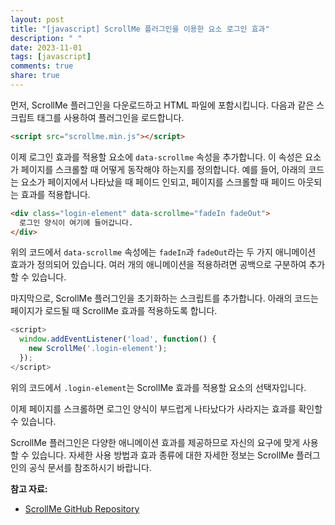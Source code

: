 ```yaml
---
layout: post
title: "[javascript] ScrollMe 플러그인을 이용한 요소 로그인 효과"
description: " "
date: 2023-11-01
tags: [javascript]
comments: true
share: true
---
```


먼저, ScrollMe 플러그인을 다운로드하고 HTML 파일에 포함시킵니다. 다음과 같은 스크립트 태그를 사용하여 플러그인을 로드합니다.

```html
<script src="scrollme.min.js"></script>
```

이제 로그인 효과를 적용할 요소에 `data-scrollme` 속성을 추가합니다. 이 속성은 요소가 페이지를 스크롤할 때 어떻게 동작해야 하는지를 정의합니다. 예를 들어, 아래의 코드는 요소가 페이지에서 나타났을 때 페이드 인되고, 페이지를 스크롤할 때 페이드 아웃되는 효과를 적용합니다.

```html
<div class="login-element" data-scrollme="fadeIn fadeOut">
  로그인 양식이 여기에 들어갑니다.
</div>
```

위의 코드에서 `data-scrollme` 속성에는 `fadeIn`과 `fadeOut`라는 두 가지 애니메이션 효과가 정의되어 있습니다. 여러 개의 애니메이션을 적용하려면 공백으로 구분하여 추가할 수 있습니다.

마지막으로, ScrollMe 플러그인을 초기화하는 스크립트를 추가합니다. 아래의 코드는 페이지가 로드될 때 ScrollMe 효과를 적용하도록 합니다.

```javascript
<script>
  window.addEventListener('load', function() {
    new ScrollMe('.login-element');
  });
</script>
```

위의 코드에서 `.login-element`는 ScrollMe 효과를 적용할 요소의 선택자입니다.

이제 페이지를 스크롤하면 로그인 양식이 부드럽게 나타났다가 사라지는 효과를 확인할 수 있습니다.

ScrollMe 플러그인은 다양한 애니메이션 효과를 제공하므로 자신의 요구에 맞게 사용할 수 있습니다. 자세한 사용 방법과 효과 종류에 대한 자세한 정보는 ScrollMe 플러그인의 공식 문서를 참조하시기 바랍니다.

**참고 자료:**
- [ScrollMe GitHub Repository](https://github.com/nckprsn/scrollme)